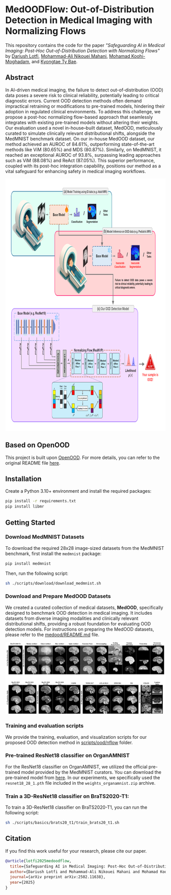 # MedOODFlow: Out-of-Distribution Detection in Medical Imaging with Normalizing Flows

This repository contains the code for the paper *"Safeguarding AI in Medical Imaging: Post-Hoc Out-of-Distribution Detection with Normalizing Flows"*
by [Dariush Lotfi](https://scholar.google.com/citations?user=92-ViGUAAAAJ&hl=en), [Mohammad-Ali Nikouei Mahani](https://scholar.google.com/citations?user=9D3HgLsAAAAJ&hl=en), [Mohamad Koohi-Moghadam](https://scholar.google.com/citations?user=obSQRjAAAAAJ&hl=en), and [Kyongtae Ty Bae](https://scholar.google.com/citations?user=M7Fi-dQAAAAJ&hl=en).


## Abstract
In AI-driven medical imaging, the failure to detect out-of-distribution (OOD) data poses a severe risk to clinical reliability, potentially leading to critical diagnostic errors. Current OOD detection methods often demand impractical retraining or modifications to pre-trained models, hindering their adoption in regulated clinical environments. To address this challenge, we propose a post-hoc normalizing flow-based approach that seamlessly integrates with existing pre-trained models without altering their weights. Our evaluation used a novel in-house–built dataset, MedOOD, meticulously curated to simulate clinically relevant distributional shifts, alongside the MedMNIST benchmark dataset. On our in-house MedOOD dataset, our method achieved an AUROC of 84.61%, outperforming state-of-the-art methods like ViM (80.65%) and MDS (80.87%). Similarly, on MedMNIST, it reached an exceptional AUROC of 93.8%, surpassing leading approaches such as ViM (88.08%) and ReAct (87.05%). This superior performance, coupled with its post-hoc integration capability, positions our method as a vital safeguard for enhancing safety in medical imaging workflows.

<img alt="MedOODFlow overview" src="assets/medoodflow.png" width="900" height="791"/>

## Based on OpenOOD
This project is built upon [OpenOOD](https://github.com/Jingkang50/OpenOOD). For more details, you can refer to the original README file [here](OpenOOD_README.md).


## Installation
Create a Python 3.10+ environment and install the required packages:
```sh
pip install -r requirements.txt
pip install libmr
```

## Getting Started

### Download MedMNIST Datasets
To download the required 28x28 image-sized datasets from the MedMNIST benchmark, first install the `medmnist` package:
```sh
pip install medmnist
```
Then, run the following script:
```sh
sh ./scripts/download/download_medmnist.sh
```

### Download and Prepare MedOOD Datasets
We created a curated collection of medical datasets, **MedOOD**, specifically designed to benchmark OOD detection in
medical imaging. It includes datasets from diverse imaging modalities and clinically relevant distributional shifts,
providing a robust foundation for evaluating OOD detection models.
For instructions on preparing the MedOOD datasets, please refer to the [medood/README.md](medood/README.md) file.

![MedOOD benchmark](assets/medood.png)

### Training and evaluation scripts
We provide the training, evaluation, and visualization scripts for our proposed OOD detection method in [scripts/ood/nflow](scripts/ood/nflow) folder.

### Pre-trained ResNet18 classifier on OrganAMNIST
For the ResNet18 classifier on OrganAMNIST, we utilized the official pre-trained model provided by the MedMNIST curators.
You can download the pre-trained model from [here](https://doi.org/10.5281/zenodo.7782113).
In our experiments, we specifically used the `resnet18_28_1.pth` file included in the `weights_organamnist.zip` archive.

### Train a 3D-ResNet18 classifier on BraTS2020-T1:
To train a 3D-ResNet18 classifier on BraTS2020-T1, you can run the following script:
```sh
sh ./scripts/basics/brats20_t1/train_brats20_t1.sh
```

## Citation

If you find this work useful for your research, please cite our paper.

```bibtex
@article{lotfi2025medoodflow,
  title={Safeguarding AI in Medical Imaging: Post-Hoc Out-of-Distribution Detection with Normalizing Flows},
  author={Dariush Lotfi and Mohammad-Ali Nikouei Mahani and Mohamad Koohi-Moghadam and Kyongtae Ty Bae},
  journal={arXiv preprint arXiv:2502.11638},
  year={2025}
}
```
